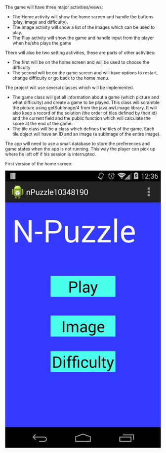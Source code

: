 The game will have three major activities/views:
-	The Home activity will show the home screen and handle the buttons (play, image and difficulty). 
-	The Image activity will show a list of the images which can be used to play.
-	The Play activity will show the game and handle input from the player when he/she plays the game

There will also be two setting activities, these are parts of other activities:
-	The first will be on the home screen and will be used to choose the difficulty
-	The second will be on the game screen and will have options to restart, change difficulty or go back to the home menu.

The project will use several classes which will be implemented. 
-	The game class will get all information about a game (which picture and what difficulty) and create a game to be played. This class will scramble the picture using getSubImage/4 from the java.awt.image library. It will also keep a record of the solution (the order of tiles defined by their id) and the current field and the public function which will calculate the score at the end of the game.
-	The tile class will be a class which defines the tiles of the game. Each tile object will have an ID and an image (a subimage of the entire image).

The app will need to use a small database to store the preferences and game states when the app is not running. This way the player can pick up where he left off if his session is interrupted.

First version of the home screen:

![oms](https://github.com/martward/n-puzzle/raw/master/doc/Home.png)
